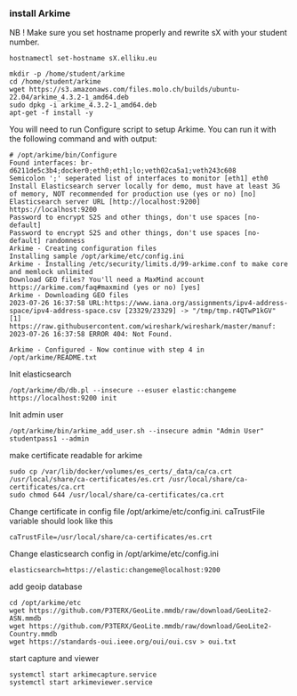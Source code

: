 ### install Arkime

NB ! Make sure you set hostname properly and rewrite sX with your student number.
```shell
hostnamectl set-hostname sX.elliku.eu
```

```shell
mkdir -p /home/student/arkime
cd /home/student/arkime
wget https://s3.amazonaws.com/files.molo.ch/builds/ubuntu-22.04/arkime_4.3.2-1_amd64.deb
sudo dpkg -i arkime_4.3.2-1_amd64.deb
apt-get -f install -y
```

You will need to run Configure script to setup Arkime. You can run it with the following command and with output:

```shell
# /opt/arkime/bin/Configure
Found interfaces: br-d6211de5c3b4;docker0;eth0;eth1;lo;veth02ca5a1;veth243c608
Semicolon ';' seperated list of interfaces to monitor [eth1] eth0
Install Elasticsearch server locally for demo, must have at least 3G of memory, NOT recommended for production use (yes or no) [no] 
Elasticsearch server URL [http://localhost:9200] https://localhost:9200
Password to encrypt S2S and other things, don't use spaces [no-default] 
Password to encrypt S2S and other things, don't use spaces [no-default] randomness
Arkime - Creating configuration files
Installing sample /opt/arkime/etc/config.ini
Arkime - Installing /etc/security/limits.d/99-arkime.conf to make core and memlock unlimited
Download GEO files? You'll need a MaxMind account https://arkime.com/faq#maxmind (yes or no) [yes] 
Arkime - Downloading GEO files
2023-07-26 16:37:58 URL:https://www.iana.org/assignments/ipv4-address-space/ipv4-address-space.csv [23329/23329] -> "/tmp/tmp.r4QTwP1kGV" [1]
https://raw.githubusercontent.com/wireshark/wireshark/master/manuf:
2023-07-26 16:37:58 ERROR 404: Not Found.

Arkime - Configured - Now continue with step 4 in /opt/arkime/README.txt
```

Init elasticsearch
```shell
/opt/arkime/db/db.pl --insecure --esuser elastic:changeme https://localhost:9200 init
```

Init admin user
```shell
/opt/arkime/bin/arkime_add_user.sh --insecure admin "Admin User" studentpass1 --admin
```

make certificate readable for arkime
```shell
sudo cp /var/lib/docker/volumes/es_certs/_data/ca/ca.crt /usr/local/share/ca-certificates/es.crt /usr/local/share/ca-certificates/ca.crt
sudo chmod 644 /usr/local/share/ca-certificates/ca.crt
```

Change certificate in config file /opt/arkime/etc/config.ini. caTrustFile variable should look like this
```
caTrustFile=/usr/local/share/ca-certificates/es.crt
```

Change elasticsearch config in /opt/arkime/etc/config.ini
```shell
elasticsearch=https://elastic:changeme@localhost:9200
```

add geoip database
```shell
cd /opt/arkime/etc
wget https://github.com/P3TERX/GeoLite.mmdb/raw/download/GeoLite2-ASN.mmdb
wget https://github.com/P3TERX/GeoLite.mmdb/raw/download/GeoLite2-Country.mmdb
wget https://standards-oui.ieee.org/oui/oui.csv > oui.txt
```

start capture and viewer
```shell
systemctl start arkimecapture.service
systemctl start arkimeviewer.service
```

